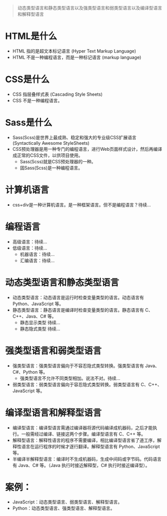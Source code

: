 > 动态类型语言和静态类型语言以及强类型语言和弱类型语言以及编译型语言和解释型语言

# HTML是什么
* HTML 指的是超文本标记语言 (Hyper Text Markup Language)
* HTML 不是一种编程语言，而是一种标记语言 (markup language)

# CSS是什么
* CSS 指层叠样式表 (Cascading Style Sheets)
* CSS 不是一种编程语言。

# Sass是什么
* Sass(Scss)是世界上最成熟、稳定和强大的专业级CSS扩展语言 (Syntactically Awesome StyleSheets)
* CSS预处理器是用一种专门的编程语言，进行Web页面样式设计，然后再编译成正常的CSS文件，以供项目使用。
  - Sass(Scss)就是CSS预处理器的一种。
  - 固Sass(Scss)是一种编程语言。

# 计算机语言
* css+div是一种计算机语言。是一种框架语言。但不是编程语言？待续...

# 编程语言
* 高级语言：待续...
* 低级语言：待续...
  - 机器语言：待续...
  - 汇编语言：待续...


# 动态类型语言和静态类型语言
* 动态类型语言：动态语言是运行时检查变量类型的语言。动态语言有 Python、JavaScript 等。
* 静态类型语言：静态语言是编译时检查变量类型的语言。静态语言有 C、C++、Java、C# 等。
  - 静态显示类型 待续...
  - 静态隐式类型 待续...

# 强类型语言和弱类型语言
* 强类型语言：强类型语言偏向于不容忍隐式类型转换。强类型语言有 Java、C#、Python 等。
  - 强类型语言不允许不同类型相加。说法不对。待续...
* 弱类型语言：弱类型语言偏向于容忍隐式类型转换。弱类型语言有 C、C++、JavaScript 等。

# 编译型语言和解释型语言
* 编译型语言：编译型语言需通过编译器将源代码编译成机器码，之后才能执行。一般需经过编译、链接这两个步骤。编译型语言有 C、C++ 等。
* 解释型语言：解释性语言的程序不需要编译，相比编译型语言省了道工序，解释性语言在运行程序的时候才逐行翻译。解释型语言有 Python、JavaScript 等。
* 半编译半解释型语言：编译时不生成机器码，生成中间码或字节码。代码语言有 Java、C# 等。（Java 执行时接近解释型，C# 执行时接近编译型）。

# 案例：
* JavaScript：动态类型语言、弱类型语言、解释型语言。
* Python：动态类型语言、强类型语言、解释型语言。

